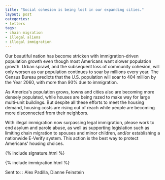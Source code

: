 ```yaml
---
title: "Social cohesion is being lost in our expanding cities."
layout: post
categories:
- letters
tags:
- chain migration
- illegal aliens
- illegal immigration
---
```


Our beautiful nation has become stricken with immigration-driven population growth even though most Americans want slower population growth. Urban sprawl, and the subsequent loss of community cohesion, will only worsen as our population continues to soar by millions every year. The Census Bureau predicts that the U.S. population will soar to 404 million by the Year 2060, with more than 90% due to immigration.

As America's population grows, towns and cities also are becoming more densely populated, while houses are being razed to make way for large multi-unit buildings. But despite all these efforts to meet the housing demand, housing costs are rising out of reach while people are becoming more disconnected from their neighbors.

With illegal immigration now surpassing legal immigration, please work to end asylum and parole abuse, as well as supporting legislation such as limiting chain migration to spouses and minor children, and/or establishing a nationwide E-Verify system. This action is the best way to protect Americans' housing choices.

{% include signature.html %}

{% include immigration.html %}

Sent to:
: Alex Padilla, Dianne Feinstein

